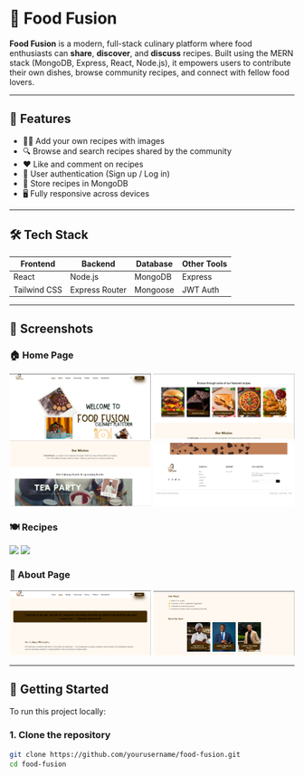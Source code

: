 # 🍲 Food Fusion

**Food Fusion** is a modern, full-stack culinary platform where food enthusiasts can **share**, **discover**, and **discuss** recipes. Built using the MERN stack (MongoDB, Express, React, Node.js), it empowers users to contribute their own dishes, browse community recipes, and connect with fellow food lovers.

---

## 🌟 Features

- 👨‍🍳 Add your own recipes with images
- 🔍 Browse and search recipes shared by the community
- ❤️ Like and comment on recipes
- 🔐 User authentication (Sign up / Log in)
- 📁 Store recipes in MongoDB
- 🖥️ Fully responsive across devices

---

## 🛠️ Tech Stack

| Frontend       | Backend         | Database | Other Tools  |
|----------------|-----------------|----------|--------------|
| React          | Node.js         | MongoDB  | Express      |
| Tailwind CSS   | Express Router  | Mongoose | JWT Auth     |

---

## 📸 Screenshots

### 🏠 Home Page

<p float="left">
  <img src="./screenshots/home1.png" width="250"/>
  <img src="./screenshots/home2.png" width="250"/>
  <img src="./screenshots/home3.png" width="250"/>
  <img src="./screenshots/home4.png" width="250"/>
</p>

### 🍽️ Recipes

<p float="left">
  <img src="./screenshots/Recipe1.png" width="250"/>
  <img src="./screenshots/Recipe2.png" width="250"/>
</p>

### 📖 About Page

<p float="left">
  <img src="./screenshots/About1.png" width="250"/>
  <img src="./screenshots/About2.png" width="250"/>
</p>

---

## 🚀 Getting Started

To run this project locally:

### 1. Clone the repository
```bash
git clone https://github.com/yourusername/food-fusion.git
cd food-fusion
